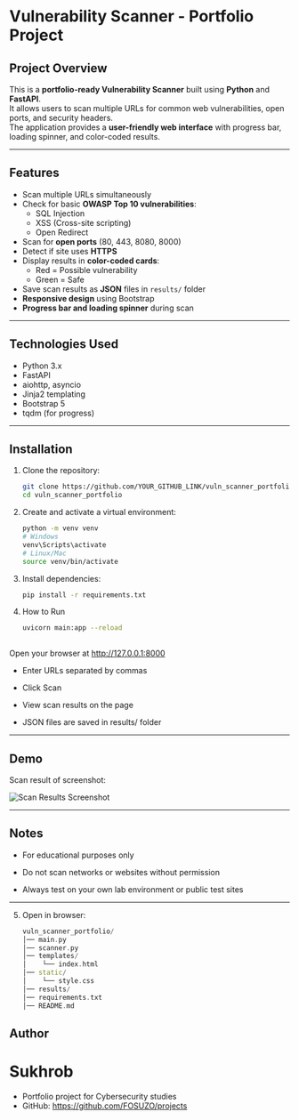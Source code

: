 # Vulnerability Scanner - Portfolio Project

## Project Overview
This is a **portfolio-ready Vulnerability Scanner** built using **Python** and **FastAPI**.  
It allows users to scan multiple URLs for common web vulnerabilities, open ports, and security headers.  
The application provides a **user-friendly web interface** with progress bar, loading spinner, and color-coded results.

---

## Features
- Scan multiple URLs simultaneously
- Check for basic **OWASP Top 10 vulnerabilities**:
  - SQL Injection
  - XSS (Cross-site scripting)
  - Open Redirect
- Scan for **open ports** (80, 443, 8080, 8000)
- Detect if site uses **HTTPS**
- Display results in **color-coded cards**:
  - Red = Possible vulnerability
  - Green = Safe
- Save scan results as **JSON** files in `results/` folder
- **Responsive design** using Bootstrap
- **Progress bar and loading spinner** during scan

---

## Technologies Used
- Python 3.x
- FastAPI
- aiohttp, asyncio
- Jinja2 templating
- Bootstrap 5
- tqdm (for progress)

---

## Installation
1. Clone the repository:
   ```bash
   git clone https://github.com/YOUR_GITHUB_LINK/vuln_scanner_portfolio.git
   cd vuln_scanner_portfolio
2. Create and activate a virtual environment:   
   ```bash
   python -m venv venv
   # Windows
   venv\Scripts\activate
   # Linux/Mac
   source venv/bin/activate
3. Install dependencies:
   ```bash
   pip install -r requirements.txt
4. How to Run
   ```bash
   uvicorn main:app --reload
  
 Open your browser at http://127.0.0.1:8000 
 - Enter URLs separated by commas

 - Click Scan

 - View scan results on the page

 - JSON files are saved in results/ folder

---


## Demo

Scan result of screenshot:

![Scan Results Screenshot](assets/screenshot.png)


---

## Notes
- For educational purposes only

- Do not scan networks or websites without permission

- Always test on your own lab environment or public test sites

---

5. Open in browser:
   ```cpp
   vuln_scanner_portfolio/
   │── main.py
   │── scanner.py
   │── templates/
   │    └── index.html
   │── static/
   │    └── style.css
   │── results/
   │── requirements.txt
   │── README.md

## Author
# Sukhrob
- Portfolio project for Cybersecurity studies
- GitHub: https://github.com/FOSUZO/projects





 



